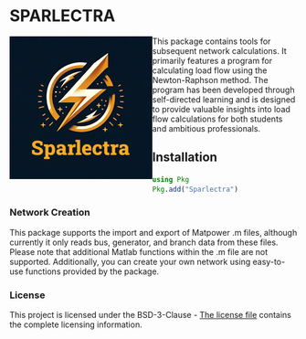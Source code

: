 # SPARLECTRA

<a href="https://github.com/Welthulk/Sparlectra.jl/main/"><img align="left" width="250" src="docs/src/png/logo.png" /></a>

This package contains tools for subsequent network calculations. It primarily features a program for calculating load flow using the Newton-Raphson method. The program has been developed through self-directed learning and is designed to provide valuable insights into load flow calculations for both students and ambitious professionals.
  
  
## Installation
```julia
using Pkg
Pkg.add("Sparlectra")
```

### Network Creation
This package supports the import and export of Matpower .m files, although currently it only reads bus, generator, and branch data from these files. Please note that additional Matlab functions within the .m file are not supported. Additionally, you can create your own network using easy-to-use functions provided by the package.

### License
This project is licensed under the BSD-3-Clause - [The license file](LICENSE) contains the complete licensing information.









